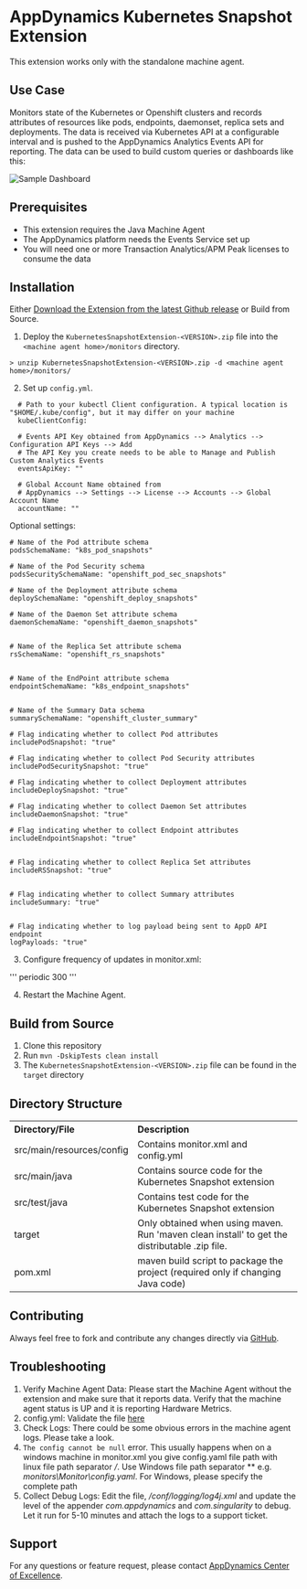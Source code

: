 # AppDynamics Kubernetes Snapshot Extension

This extension works only with the standalone machine agent.

## Use Case

Monitors state of the Kubernetes or Openshift clusters and records attributes of resources like pods, endpoints, daemonset, replica sets and deployments.
The data is received via Kubernetes API at a configurable interval and is pushed to the AppDynamics Analytics Events API for reporting.
The data can be used to build custom queries or dashboards like this:

![Sample Dashboard](https://github.com/sashaPM/kubernetes-snapshot-extension/blob/master/dashboard.png)



## Prerequisites

 * This extension requires the Java Machine Agent
 * The AppDynamics platform needs the Events Service set up
 * You will need one or more Transaction Analytics/APM Peak licenses to consume the data

## Installation

Either [Download the Extension from the latest Github release](https://github.com/sashaPM/kubernetes-snapshot-extension/releases/download/0.1/KubernetesSnapshotExtension-0.1.zip) or Build from Source.

1. Deploy the `KubernetesSnapshotExtension-<VERSION>.zip` file into the `<machine agent home>/monitors` directory.

  `> unzip KubernetesSnapshotExtension-<VERSION>.zip -d <machine agent home>/monitors/`

2. Set up `config.yml`.
  ```
    # Path to your kubectl Client configuration. A typical location is "$HOME/.kube/config", but it may differ on your machine
    kubeClientConfig:

    # Events API Key obtained from AppDynamics --> Analytics --> Configuration API Keys --> Add
    # The API Key you create needs to be able to Manage and Publish Custom Analytics Events
    eventsApiKey: ""

    # Global Account Name obtained from
    # AppDynamics --> Settings --> License --> Accounts --> Global Account Name
    accountName: ""
  ```
  Optional settings:

  ```
  # Name of the Pod attribute schema
  podsSchemaName: "k8s_pod_snapshots"

  # Name of the Pod Security schema
  podsSecuritySchemaName: "openshift_pod_sec_snapshots"

  # Name of the Deployment attribute schema
  deploySchemaName: "openshift_deploy_snapshots"

  # Name of the Daemon Set attribute schema
  daemonSchemaName: "openshift_daemon_snapshots"


  # Name of the Replica Set attribute schema
  rsSchemaName: "openshift_rs_snapshots"


  # Name of the EndPoint attribute schema
  endpointSchemaName: "k8s_endpoint_snapshots"


  # Name of the Summary Data schema
  summarySchemaName: "openshift_cluster_summary"

  # Flag indicating whether to collect Pod attributes
  includePodSnapshot: "true"

  # Flag indicating whether to collect Pod Security attributes
  includePodSecuritySnapshot: "true"

  # Flag indicating whether to collect Deployment attributes
  includeDeploySnapshot: "true"

  # Flag indicating whether to collect Daemon Set attributes
  includeDaemonSnapshot: "true"

  # Flag indicating whether to collect Endpoint attributes
  includeEndpointSnapshot: "true"


  # Flag indicating whether to collect Replica Set attributes
  includeRSSnapshot: "true"


  # Flag indicating whether to collect Summary attributes
  includeSummary: "true"


  # Flag indicating whether to log payload being sent to AppD API endpoint
  logPayloads: "true"

  ```

3. Configure frequency of updates in monitor.xml:

'''
    <execution-style>periodic</execution-style>
    <execution-frequency-in-seconds>300</execution-frequency-in-seconds>
'''

4. Restart the Machine Agent.

## Build from Source

1. Clone this repository
2. Run `mvn -DskipTests clean install`
3. The `KubernetesSnapshotExtension-<VERSION>.zip` file can be found in the `target` directory

## Directory Structure

<table><tbody>
<tr>
<th align = 'left'> Directory/File </th>
<th align = 'left'> Description </th>
</tr>
<tr>
<td class='confluenceTd'> src/main/resources/config </td>
<td class='confluenceTd'> Contains monitor.xml and config.yml</td>
</tr>
<tr>
<td class='confluenceTd'> src/main/java </td>
<td class='confluenceTd'> Contains source code for the Kubernetes Snapshot extension </td>
</tr>
<tr>
<td class='confluenceTd'> src/test/java </td>
<td class='confluenceTd'> Contains test code for the Kubernetes Snapshot extension </td>
</tr>
<tr>
<td class='confluenceTd'> target </td>
<td class='confluenceTd'> Only obtained when using maven. Run 'maven clean install' to get the distributable .zip file. </td>
</tr>
<tr>
<td class='confluenceTd'> pom.xml </td>
<td class='confluenceTd'> maven build script to package the project (required only if changing Java code) </td>
</tr>
</tbody>
</table>

## Contributing

Always feel free to fork and contribute any changes directly via [GitHub](https://github.com/sashaPM/kubernetes-snapshot-extension).

## Troubleshooting

1. Verify Machine Agent Data: Please start the Machine Agent without the extension and make sure that it reports data. Verify that the machine agent status is UP and it is reporting Hardware Metrics.
2. config.yml: Validate the file [here](http://www.yamllint.com/)
3. Check Logs: There could be some obvious errors in the machine agent logs. Please take a look.
4. `The config cannot be null` error.
   This usually happens when on a windows machine in monitor.xml you give config.yaml file path with linux file path separator */*. Use Windows file path separator *\* e.g. *monitors\Monitor\config.yaml*. For Windows, please specify
   the complete path
5. Collect Debug Logs: Edit the file, *<MachineAgent>/conf/logging/log4j.xml* and update the level of the appender *com.appdynamics* and *com.singularity* to debug. Let it run for 5-10 minutes and attach the logs to a support ticket.

## Support

For any questions or feature request, please contact [AppDynamics Center of Excellence](mailto:help@appdynamics.com).
